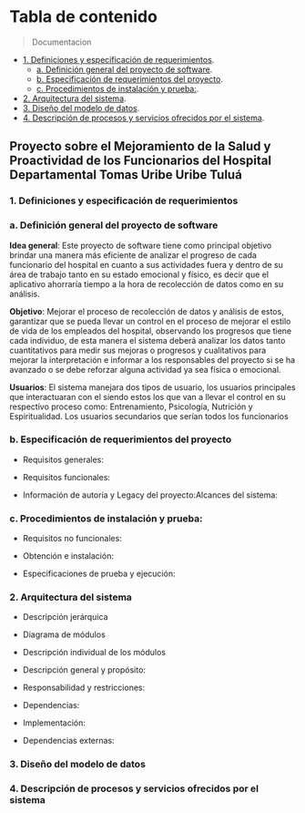 # Tabla de contenido
<!-- 
- [](#)
-->
>Documentacion 

- [1. Definiciones y especificación de requerimientos](#1.-Definiciones-y-especificación-de-requerimientos).
  - [a. Definición general del proyecto de software](#a.-Definición-general-del-proyecto-de-software).
  - [b. Especificación de requerimientos del proyecto](#b.-Especificación-de-requerimientos-del-proyecto).
  - [c. Procedimientos de instalación y prueba:](#c.-Procedimientos-de-instalación-y-prueba:).
- [2. Arquitectura del sistema](#2.-Arquitectura-del-sistema).
- [3. Diseño del modelo de datos](#3.-Diseño-del-modelo-de-datos).
- [4. Descripción de procesos y servicios ofrecidos por el sistema](#4.-Descripción-de-procesos-y-servicios-ofrecidos-por-el-sistema).



## Proyecto sobre el Mejoramiento de la Salud y Proactividad de los Funcionarios del Hospital Departamental Tomas Uribe Uribe Tuluá

### 1. Definiciones y especificación de requerimientos

### a. Definición general del proyecto de software

**Idea general**: Este proyecto de software tiene como principal objetivo brindar una
manera más eficiente de analizar el progreso de cada funcionario del hospital en
cuanto a sus actividades fuera y dentro de su área de trabajo tanto en su estado
emocional y físico, es decir que el aplicativo ahorraría tiempo a la hora de recolección
de datos como en su análisis.

**Objetivo**: Mejorar el proceso de recolección de datos y análisis de estos, garantizar
que se pueda llevar un control en el proceso de mejorar el estilo de vida de los
empleados del hospital, observando los progresos que tiene cada individuo, de esta
manera el sistema deberá analizar los datos tanto cuantitativos para medir sus
mejoras o progresos y cualitativos para mejorar la interpretación e informar a los
responsables del proyecto si se ha avanzado o se debe reforzar alguna actividad ya
sea física o emocional.

**Usuarios**: El sistema manejara dos tipos de usuario, los usuarios principales que
interactuaran con el siendo estos los que van a llevar el control en su respectivo
proceso como: Entrenamiento, Psicología, Nutrición y Espiritualidad.
Los usuarios secundarios que serían todos los funcionarios

### b. Especificación de requerimientos del proyecto

* Requisitos generales:

* Requisitos funcionales:

* Información de autoría y Legacy del proyecto:Alcances del sistema:

### c. Procedimientos de instalación y prueba:

* Requisitos no funcionales:

* Obtención e instalación:

* Especificaciones de prueba y ejecución:

### 2. Arquitectura del sistema

* Descripción jerárquica

* Diagrama de módulos

* Descripción individual de los módulos

* Descripción general y propósito:

* Responsabilidad y restricciones:

* Dependencias:

* Implementación:

* Dependencias externas:

### 3. Diseño del modelo de datos

### 4. Descripción de procesos y servicios ofrecidos por el sistema
